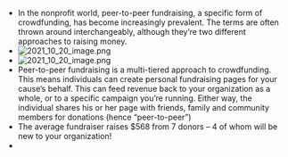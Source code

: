 - In the nonprofit world, peer-to-peer fundraising, a specific form of crowdfunding, has become increasingly prevalent. The terms are often thrown around interchangeably, although they’re two different approaches to raising money.
- ![2021_10_20_image.png](https://cdn.logseq.com/%2F056c0949-2002-467b-802b-0ecde8e11994fab42a40-88c6-4441-8e50-d6b200be6e102021_10_20_image.png?Expires=4788373916&Signature=AVqorSQnnZrCnb-cO83oh5AdL7xHJIwmySav2HDe0Oiv9r6x1pDZ-wYotn4YxHexZThmkRNbWCjqQAMJ4OMOYcPrQ9B3Hg7doaYZOJhZIi~wwhgitJxiXxNBrUnyHxX3nWaa4bt-AI4xH36JWV12FfR8766ZH2J1-mgGfMO7mwgiTIwP1fGgGh-NGHkRP-ryaUUv9OVSJuMdIr4zlUknQ10744sJmdIf5A-0fJ7igmdg106jwSARJajADdBiTF8qhc4kihgaO~SWCfR-wPmfayzWdce5GJ6IXfNEvDtXBGmpNOZcxtbKu6pAfmOJOjMm1Y-4mhjnN8qF-naggaLRKA__&Key-Pair-Id=APKAJE5CCD6X7MP6PTEA)
- ![2021_10_20_image.png](https://cdn.logseq.com/%2F056c0949-2002-467b-802b-0ecde8e11994ab0bad7c-3412-46e1-be96-57c22055a00f2021_10_20_image.png?Expires=4788374846&Signature=oppy0m7MSlCu-qzbZsn0vGL38S8Eo-RUVFPfBoXhMBVmZkX-QoU~uvoyANndV5Gh33i5eR4OLyqfxT7yG0PavhoFiAgvYIiGiErSprZ7D2sSPjKBrA-IqTdWHijSBHJCSDDWm3-238iKCyeWE3lSf~Vui-8dovWP3LUy4QIEGpwdapHUY1YG3NCo6jg1m~fDUnWsD3~y0rkxJpRTT3pptHPqz5upJQB~Dqmo01UMpUbfnZWiGizZH8bFoGhIME0Nrxsj9kjCqWVpVA~DD7Kw~BwX6bRzpvKXdgf~u1SveUI5qoZgbxDkRwbAb1kln16le~J7AwiabH-d1~qr~y8WDQ__&Key-Pair-Id=APKAJE5CCD6X7MP6PTEA)
- Peer-to-peer fundraising is a multi-tiered approach to crowdfunding. This means individuals can create personal fundraising pages for your cause’s behalf. This can feed revenue back to your organization as a whole, or to a specific campaign you’re running. Either way, the individual shares his or her page with friends, family and community members for donations (hence “peer-to-peer”)
- The average fundraiser raises $568 from 7 donors – 4 of whom will be new to your organization!
-